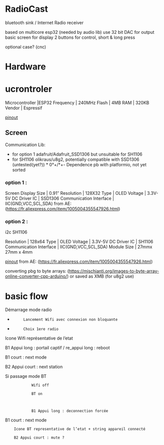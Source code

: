 # RadioCast
bluetooth sink / Internet Radio receiver

based on multicore esp32 (needed by audio lib)
use 32 bit DAC for output
basic screen for display
2 buttons for control, short & long press

optional case? (cnc)

# Hardware

# ucrontroler
Microcontroller |ESP32
Frequency | 240MHz
Flash | 4MB
RAM | 320KB
Vendor | Espressif

[pinout](ressources\ESP-WROOM-32-Dev-Module-pinout-2117679404.jpg)

## Screen

Communication Lib:
- for option 1 adafruit/Adafruit_SSD1306 but unsuitable for SH1106
- for SH1106 olikraus/u8g2, potentially compatible with SSD1306 (untested(yet?))
        * 0°+/*+- Dependence pb with platformio, not yet sorted

### option 1 :
Screen Display Size | 0.91″ 
Resolution | 128X32
Type | OLED
Voltage | 3.3V-5V DC
Driver IC | SSD1306 
Communication Interface | IIC(GND,VCC,SCL,SDA) 
from AE: (https://fr.aliexpress.com/item/1005004355547926.html)

### option 2 : 
i2c SH1106

Resolution | 128x64
Type | OLED
Voltage | 3.3V-5V DC
Driver IC | SH1106 
Communication Interface | IIC(GND,VCC,SCL,SDA) 
Module Size | 27mmx 27mm x 4mm


[pinout](ressources\I2C-OLED-Display-Module-Pinout.jpg)
from AE: (https://fr.aliexpress.com/item/1005004355547926.html)


converting pbg to byte arrays: (https://mischianti.org/images-to-byte-array-online-converter-cpp-arduino/)
or saved as XMB (for u8g2 use)

# basic flow
Démarrage mode radio

-          Lancement Wifi avec connexion non bloquante

-          Choix 1ere radio

Icone Wifi représentative de l’etat

B1 Appui long : portail captif / re_appui long : reboot

B1 court : next mode

B2 Appui court : next station

 

Si passage mode BT

                Wifi off

                BT on

 

                B1 Appui long : deconnection forcée

B1 court : next mode

 

        Icone BT representative de l’etat + string appareil connecté

        B2 Appui court : mute ?